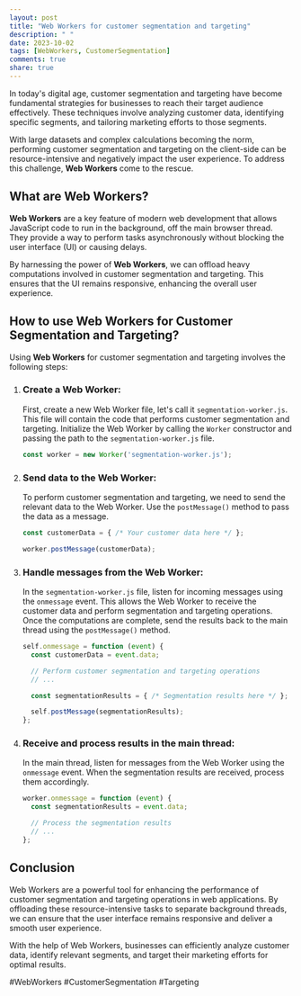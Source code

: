 ```yaml
---
layout: post
title: "Web Workers for customer segmentation and targeting"
description: " "
date: 2023-10-02
tags: [WebWorkers, CustomerSegmentation]
comments: true
share: true
---
```


In today's digital age, customer segmentation and targeting have become fundamental strategies for businesses to reach their target audience effectively. These techniques involve analyzing customer data, identifying specific segments, and tailoring marketing efforts to those segments.

With large datasets and complex calculations becoming the norm, performing customer segmentation and targeting on the client-side can be resource-intensive and negatively impact the user experience. To address this challenge, **Web Workers** come to the rescue.

## What are Web Workers?

**Web Workers** are a key feature of modern web development that allows JavaScript code to run in the background, off the main browser thread. They provide a way to perform tasks asynchronously without blocking the user interface (UI) or causing delays.

By harnessing the power of **Web Workers**, we can offload heavy computations involved in customer segmentation and targeting. This ensures that the UI remains responsive, enhancing the overall user experience.

## How to use Web Workers for Customer Segmentation and Targeting?

Using **Web Workers** for customer segmentation and targeting involves the following steps:

1. ### Create a Web Worker:
   
   First, create a new Web Worker file, let's call it `segmentation-worker.js`. This file will contain the code that performs customer segmentation and targeting. Initialize the Web Worker by calling the `Worker` constructor and passing the path to the `segmentation-worker.js` file.

   ```javascript
   const worker = new Worker('segmentation-worker.js');
   ```

2. ### Send data to the Web Worker:
   
   To perform customer segmentation and targeting, we need to send the relevant data to the Web Worker. Use the `postMessage()` method to pass the data as a message.

   ```javascript
   const customerData = { /* Your customer data here */ };

   worker.postMessage(customerData);
   ```

3. ### Handle messages from the Web Worker:
   
   In the `segmentation-worker.js` file, listen for incoming messages using the `onmessage` event. This allows the Web Worker to receive the customer data and perform segmentation and targeting operations. Once the computations are complete, send the results back to the main thread using the `postMessage()` method.

   ```javascript
   self.onmessage = function (event) {
     const customerData = event.data;

     // Perform customer segmentation and targeting operations
     // ...

     const segmentationResults = { /* Segmentation results here */ };

     self.postMessage(segmentationResults);
   };
   ```

4. ### Receive and process results in the main thread:
   
   In the main thread, listen for messages from the Web Worker using the `onmessage` event. When the segmentation results are received, process them accordingly.

   ```javascript
   worker.onmessage = function (event) {
     const segmentationResults = event.data;

     // Process the segmentation results
     // ...
   };
   ```

## Conclusion

Web Workers are a powerful tool for enhancing the performance of customer segmentation and targeting operations in web applications. By offloading these resource-intensive tasks to separate background threads, we can ensure that the user interface remains responsive and deliver a smooth user experience.

With the help of Web Workers, businesses can efficiently analyze customer data, identify relevant segments, and target their marketing efforts for optimal results.

#WebWorkers #CustomerSegmentation #Targeting